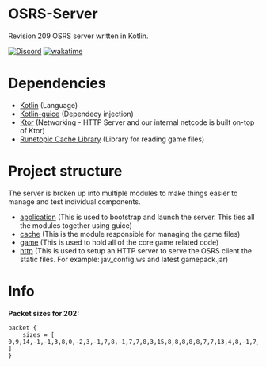 # OSRS-Server

Revision 209 OSRS server written in Kotlin.

[![Discord](https://img.shields.io/discord/212385463418355713?color=%237289DA&logo=Discord&logoColor=%237289DA)](https://discord.gg/3scgBkrfMG)
[![wakatime](https://wakatime.com/badge/user/00b793fe-9bcc-4e7a-88c2-7c1879c548ce/project/ed70e7ef-2223-4791-91ae-3c27fa5f8c89.svg)](https://wakatime.com/badge/user/00b793fe-9bcc-4e7a-88c2-7c1879c548ce/project/ed70e7ef-2223-4791-91ae-3c27fa5f8c89)
# Dependencies
- [Kotlin](https://kotlinlang.org/docs/home.html) (Language)
- [Kotlin-guice](https://github.com/misfitlabsdev/kotlin-guice) (Dependecy injection)
- [Ktor](https://ktor.io/) (Networking - HTTP Server and our internal netcode is built on-top of Ktor)
- [Runetopic Cache Library](https://github.com/runetopic/cache-lib) (Library for reading game files)

# Project structure

The server is broken up into multiple modules to make things easier to manage and test individual components.

- [application](/application) (This is used to bootstrap and launch the server. This ties all the modules together using guice)
- [cache](/cache) (This is the module responsible for managing the game files)
- [game](/game) (This is used to hold all of the core game related code)
- [http](/http) (This is used to setup an HTTP server to serve the OSRS client the static files. For example: jav_config.ws and latest gamepack.jar)

# Info

**Packet sizes for 202:**
```
packet {
    sizes = [ 0,9,14,-1,-1,3,8,0,-2,3,-1,7,8,-1,7,7,8,3,15,8,8,8,8,8,7,7,13,4,8,-1,7,3,7,4,-1,-1,4,8,-2,1,-1,-1,3,2,6,3,0,8,15,-1,3,5,8,4,15,6,3,16,16,8,-1,3,7,-1,8,8,-1,3,8,-2,6,3,11,-1,8,-1,-1,8,-1,-1,11,8,7,3,15,2,9,2,0,-1,4,8,3,7,-1,-1,-1,0,-1,2,2,10,3,16,11,7,11,22 ]
}
```
